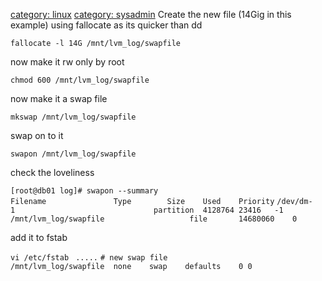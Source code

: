 [category: linux](category:_linux "wikilink") [category:
sysadmin](category:_sysadmin "wikilink") Create the new file (14Gig in
this example) using fallocate as its quicker than dd

`fallocate -l 14G /mnt/lvm_log/swapfile`

now make it rw only by root

`chmod 600 /mnt/lvm_log/swapfile`

now make it a swap file

`mkswap /mnt/lvm_log/swapfile`

swap on to it

`swapon /mnt/lvm_log/swapfile`

check the loveliness

`[root@db01 log]# swapon --summary`
`Filename               Type        Size    Used    Priority`
`/dev/dm-1                               partition  4128764 23416   -1`
`/mnt/lvm_log/swapfile                   file       14680060    0   `

add it to fstab

`vi /etc/fstab `
`.....`
`# new swap file`
`/mnt/lvm_log/swapfile  none    swap    defaults    0 0`